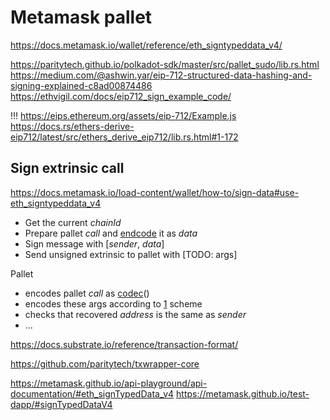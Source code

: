 # Metamask pallet

<https://docs.metamask.io/wallet/reference/eth_signtypeddata_v4/>

<https://paritytech.github.io/polkadot-sdk/master/src/pallet_sudo/lib.rs.html>
<https://medium.com/@ashwin.yar/eip-712-structured-data-hashing-and-signing-explained-c8ad00874486>
<https://ethvigil.com/docs/eip712_sign_example_code/>

!!!
<https://eips.ethereum.org/assets/eip-712/Example.js>
<https://docs.rs/ethers-derive-eip712/latest/src/ethers_derive_eip712/lib.rs.html#1-172>

## Sign extrinsic call
<https://docs.metamask.io/load-content/wallet/how-to/sign-data#use-eth_signtypeddata_v4>

- Get the current _chainId_
- Prepare pallet _call_ and [endcode][2] it as _data_
- Sign message with [_sender_, _data_]
- Send unsigned extrinsic to pallet with [TODO: args]

Pallet
- encodes pallet _call_ as [codec][2]()
- encodes these args according to [1] scheme 
- checks that recovered _address_ is the same as _sender_
- ...


[1]: https://eips.ethereum.org/EIPS/eip-712 'EIP-712'
[2]: https://docs.substrate.io/reference/scale-codec/ 'SCALE'

<https://docs.substrate.io/reference/transaction-format/>

<https://github.com/paritytech/txwrapper-core>

<https://metamask.github.io/api-playground/api-documentation/#eth_signTypedData_v4>
<https://metamask.github.io/test-dapp/#signTypedDataV4>

